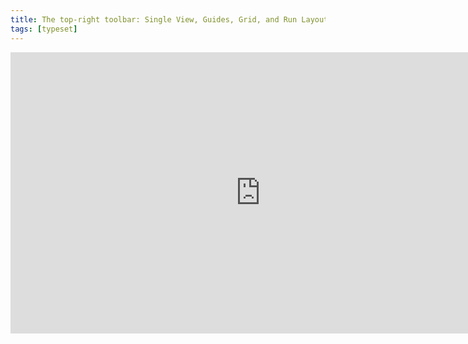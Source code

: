 ```yaml
---
title: The top-right toolbar: Single View, Guides, Grid, and Run Layout
tags: [typeset]
---
```

 
<html><body><section data-type="chapter" class="hsecchapter" data-hederis-type="hsecchapter" id="typeset-view-toolbar" data-pi-attrs="id: typeset-view-toolbar; data-tags: typeset;" role="doc-chapter" data-tags="typeset" data-author-name=" " data-book-title=" " title="The top-right toolbar: Single View, Guides, Grid, and Run Layout"><iframe width="800" height="450" src="https://www.youtube.com/embed/uJFdCjW8Rl8" frameborder="0" allow="accelerometer;" encrypted-media="" gyroscope="" picture-in-picture="" allowfullscreen="" id="pP3ZxLXp1"/><p data-embedded-html="true" id="pmBSsnPJx">INTENTIONALLY BLANK</p><p class="hblkp" data-hederis-type="hblkp" id="pmcyCAvde">At the top right of the previewer, you should see three rows of buttons. At the top are your standard page navigation buttons, to take you back to the Dashboard, to your Settings options, and the book info editor.</p><img data-hederis-type="hblkimg" class="hblkimg" id="poylrsHd3" src="righttoolbar.png" data-img-src="righttoolbar.png"/><p class="hblkp" data-hederis-type="hblkp" id="pFG7AFG5r">Just below that, you have three buttons:</p><ol class="hwprnumlist" data-hederis-type="hwprnumlist" id="pPwpbDQY6"><li class="hblkoli" data-hederis-type="hblkoli" id="liL46xvyzf"><p class="hblkoli" data-hederis-type="hblklip" id="pZOsJBJI7">Single View: This doesn&#8217;t do much right now, but soon it will allow you toggle between viewing your pages as spreads or as single pages.</p></li><li class="hblkoli" data-hederis-type="hblkoli" id="lipc1ERtrZ"><p class="hblkoli" data-hederis-type="hblklip" id="pGp6mZ7Dw">Guides: This button toggles your page guides on and off. This guides highlight the different margin areas and the page content area, so that you can see how everything lines up.</p></li><li class="hblkoli" data-hederis-type="hblkoli" id="li8Lv2lzu0"><p class="hblkoli" data-hederis-type="hblklip" id="phKVdfdvJ">Grid: This toggles on and off your baseline grid, which is determined by your line-height setting in the General Page Design menu. When you turn this on, you&#8217;ll see a grid of horizontal lines on all your pages, so that you can adjust your text margins and padding as needed to ensure it all lines up with the baseline grid. See &#8220;<a href="{% link _docs/baseline-grid.md %}" data-hederis-type="hspana" id="pidxcJdR8"><span class="Hyperlink" data-hederis-type="hspnspan" id="palwANO9E">Working with the Baseline Grid</span></a>&#8221; for more info.</p></li></ol><p class="hblkp" data-hederis-type="hblkp" id="pJG1rZvoN">Below your view options, you&#8217;ll see the current page count for your book, and the Run Layout button. The Run Layout button will become your best &#8220;frenemy&#8221; as you use the app, and is how you reflow your content through your pages after you update the design.</p><p class="hblkp" data-hederis-type="hblkp" id="peFLwX3pn">Most design changes will automatically reflow your content (unless your chapters are locked, of course). However, there are a handful of design options that require you to manually click the run Layout button in order to see them. For example, changes to your Page Templates, or when you&#8217;re limiting your changes to a subset of elements (like &#8220;Only this plain text paragraph&#8221;).</p></section></body></html>
